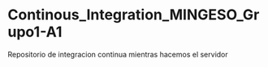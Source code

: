 # Continous_Integration_MINGESO_Grupo1-A1
Repositorio de integracion continua mientras hacemos el servidor
